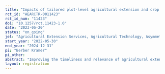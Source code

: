 ```yaml
---
title: "Impacts of tailored plot-level agricultural extension and crop insurance services based on pictures"
rct_id: "AEARCTR-0011423"
rct_id_num: "11423"
doi: "10.1257/rct.11423-1.0"
date: "2023-06-20"
status: "on_going"
jel: "Agricultural Extension Services, Agricultural Technology, Asymmetric and Private Information"
start_year: "2022-05-30"
end_year: "2024-12-31"
pi: "Berber Kramer"
pi_other:
abstract: "Improving the timeliness and relevance of agricultural extension through the use of mobile phones and localized weather information has improved agricultural practices among smallholders in many parts of the world. The proliferation of smartphones in developing countries provides an opportunity to further tailor advisories by utilizing sophisticated media and allowing for better engagement between farmers and extension providers. We test the impacts of picture-based advisories, low-cost, plot-level, interactive advisory service based on ground images sent by farmers of individual fields. We conduct a cluster randomized trial in India and Kenya to evaluate impacts of these image-based remote advisories on knowledge, technology adoption, and farming outcomes, while assessing heterogeneity in returns and underlying behavioural mechanisms. In addition to advisories, we provide access to plot-level picture-based insurance (PBI), to further enhance agricultural risk management and adoption of recommended practices, and test whether the tailored advisories contribute to reducing information asymmetry problems in PBI. "
layout: registration
---
```



